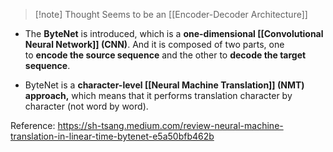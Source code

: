 > [!note] Thought
> Seems to be an [[Encoder-Decoder Architecture]]
- The **ByteNet** is introduced, which is a **one-dimensional  [[Convolutional Neural Network]] (CNN)**. And it is composed of two parts, one to **encode the source sequence** and the other to **decode the target sequence**.


- ByteNet is a **character-level [[Neural Machine Translation]] (NMT) approach,** which means that it performs translation character by character (not word by word).


Reference: https://sh-tsang.medium.com/review-neural-machine-translation-in-linear-time-bytenet-e5a50bfb462b